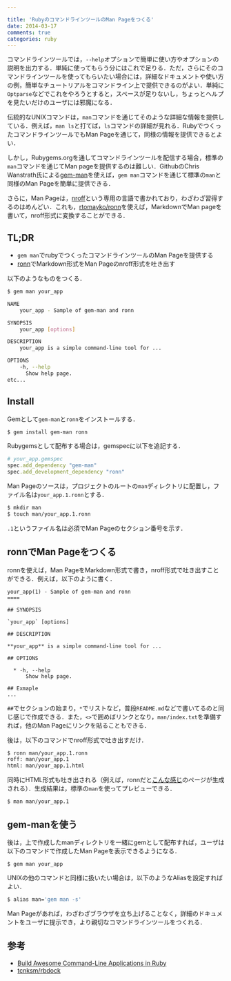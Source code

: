 ```yaml
---

title: 'RubyのコマンドラインツールのMan Pageをつくる'
date: 2014-03-17
comments: true
categories: ruby
---
```


コマンドラインツールでは，`--help`オプションで簡単に使い方やオプションの説明を出力する．単純に使ってもらう分にはこれで足りる．ただ，さらにそのコマンドラインツールを使ってもらいたい場合には，詳細なドキュメントや使い方の例，簡単なチュートリアルをコマンドライン上で提供できるのがよい．単純に`Optparse`などでこれをやろうとすると，スペースが足りないし，ちょっとヘルプを見たいだけのユーザには邪魔になる．

伝統的なUNIXコマンドは，`man`コマンドを通じてそのような詳細な情報を提供している．例えば，`man ls`と打てば，`ls`コマンドの詳細が見れる．RubyでつくったコマンドラインツールでもMan Pageを通じて，同様の情報を提供できるとよい．

しかし，Rubygems.orgを通してコマンドラインツールを配信する場合，標準の`man`コマンドを通じてMan pageを提供するのは難しい．GithubのChris Wanstrath氏による[gem-man](https://github.com/defunkt/gem-man)を使えば，`gem man`コマンドを通じて標準の`man`と同様のMan Pageを簡単に提供できる．

さらに，Man Pageは，[nroff](http://ja.wikipedia.org/wiki/Roff)という専用の言語で書かれており，わざわざ習得するのはめんどい．これも，[rtomayko/ronn](https://github.com/rtomayko/ronn)を使えば，MarkdownでMan pageを書いて，nroff形式に変換することができる．

## TL;DR

- `gem man`でrubyでつくったコマンドラインツールのMan Pageを提供する
- [ronn](https://github.com/rtomayko/ronn)でMarkdown形式をMan Pageのnroff形式を吐き出す

以下のようなものをつくる．

```bash
$ gem man your_app

NAME
    your_app - Sample of gem-man and ronn

SYNOPSIS
    your_app [options]

DESCRIPTION
    your_app is a simple command-line tool for ...

OPTIONS
    -h, --help
      Show help page.
etc...      
```

## Install

Gemとして`gem-man`と`ronn`をインストールする．

```bash
$ gem install gem-man ronn
```

Rubygemsとして配布する場合は，gemspecに以下を追記する．

```ruby
# your_app.gemspec
spec.add_dependency "gem-man"
spec.add_development_dependency "ronn"
```

Man Pageのソースは，プロジェクトのルートの`man`ディレクトリに配置し，ファイル名は`your_app.1.ronn`とする．

```bash
$ mkdir man
$ touch man/your_app.1.ronn
```

`.1`というファイル名は必須でMan Pageのセクション番号を示す．

## ronnでMan Pageをつくる

ronnを使えば，Man PageをMarkdown形式で書き，nroff形式で吐き出すことができる．例えば，以下のように書く．

```
your_app(1) - Sample of gem-man and ronn
====

## SYNOPSIS

`your_app` [options]

## DESCRIPTION

**your_app** is a simple command-line tool for ...

## OPTIONS

  * -h, --help
      Show help page.

## Exmaple
...
```

`##`でセクションの始まり，`*`でリストなど，普段`README.md`などで書いてるのと同じ感じで作成できる．また，`<>`で囲めばリンクとなり，`man/index.txt`を準備すれば，他のMan Pageにリンクを貼ることもできる．

後は，以下のコマンドでnroff形式で吐き出すだけ．

```bash
$ ronn man/your_app.1.ronn
roff: man/your_app.1
html: man/your_app.1.html                                     
```

同時にHTML形式も吐き出される（例えば，ronnだと[こんな感じ](http://rtomayko.github.io/ronn/ronn.1.html)のページが生成される）．生成結果は，標準の`man`を使ってプレビューできる．

```
$ man man/your_app.1
```

## gem-manを使う

後は，上で作成したmanディレクトリを一緒にgemとして配布すれば，ユーザは以下のコマンドで作成したMan Pageを表示できるようになる．

```
$ gem man your_app
```

UNIXの他のコマンドと同様に扱いたい場合は，以下のようなAliasを設定すればよい．

```bash
$ alias man='gem man -s'
```

Man Pageがあれば，わざわざブラウザを立ち上げることなく，詳細のドキュメントをユーザに提示でき，より親切なコマンドラインツールをつくれる．

## 参考

- [Build Awesome Command-Line Applications in Ruby](http://pragprog.com/book/dccar/build-awesome-command-line-applications-in-ruby)
- [tcnksm/rbdock](https://github.com/tcnksm/rbdock)






